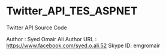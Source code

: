 # Twitter_API_TES_ASPNET
Twitter API Source Code

Author : Syed Omair Ali
Author URL : https://www.facebook.com/syed.o.ali.52
Skype ID: emgromair

